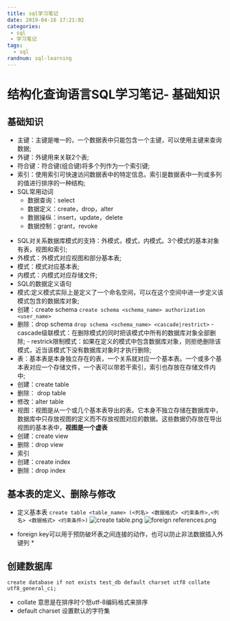 ```yaml
---
title: sql学习笔记
date: 2019-04-16 17:21:02
categories: 
 - sql
 - 学习笔记
tags:
  - sql
randnum: sql-learning
---
```

# 结构化查询语言SQL学习笔记- 基础知识

## 基础知识

- 主键：主键是唯一的，一个数据表中只能包含一个主键，可以使用主键来查询数据;
- 外键：外键用来关联2个表;
- 符合键：符合键(组合键)将多个列作为一个索引键;
- 索引：使用索引可快速访问数据表中的特定信息。索引是数据表中一列或多列的值进行排序的一种结构;
- SQL常用动词
  - 数据查询：select
  - 数据定义：create，drop，alter
  - 数据操纵：insert，update，delete
  - 数据控制：grant，revoke
<!--more-->
 - SQL对关系数据库模式的支持：外模式，模式，内模式。3个模式的基本对象有表，视图和索引;
  - 外模式：外模式对应视图和部分基本表;
  - 模式：模式对应基本表;
  - 内模式：内模式对应存储文件;
 - SQL的数据定义语句
  - 模式:定义模式实际上是定义了一个命名空间，可以在这个空间中进一步定义该模式包含的数据库对象;
   - 创建：create schema
   `create schema <schema_name> authorization <user_name>`
   - 删除：drop schema
   `drop schema <schema_name> <cascade|restrict>`
    - cascade级联模式：在删除模式的同时把该模式中所有的数据库对象全部删除;
    - restrick限制模式：如果在定义的模式中包含数据库对象，则拒绝删除该模式，近当该模式下没有数据库对象时才执行删除;
  - 表：基本表是本身独立存在的表，一个关系就对应一个基本表。一个或多个基本表对应一个存储文件，一个表可以带若干索引，索引也存放在存储文件内中;
   - 创建：create table
   - 删除： drop table
   - 修改：alter table
  - 视图：视图是从一个或几个基本表导出的表。它本身不独立存储在数据库中，数据库中只存放视图的定义而不存放视图对应的数据。这些数据仍存放在导出视图的基本表中，**视图是一个虚表**
   - 创建：create view
   - 删除：drop view
  - 索引
   - 创建：create index
   - 删除：drop index
   
## 基本表的定义、删除与修改

- 定义基本表
`create table <table_name> (<列名> <数据格式> <约束条件>,<列名> <数据格式> <约束条件>)`
![create table.png](https://s2.ax1x.com/2019/04/16/AvqR6P.png)
![foreign references.png](https://s2.ax1x.com/2019/04/16/AvXR61.png)
* foreign key可以用于预防破坏表之间连接的动作，也可以防止非法数据插入外键列 *
## 创建数据库
`create database if not exists test_db default charset utf8 collate utf8_general_ci;`
 - collate 意思是在排序时个怒utf-8编码格式来排序
 - default charset 设置默认的字符集


